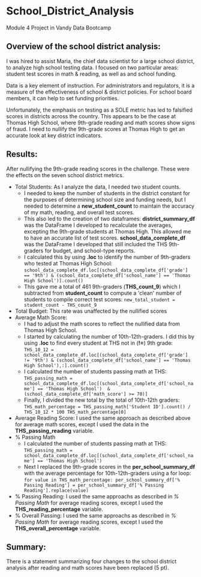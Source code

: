 # School_District_Analysis
Module 4 Project in Vandy Data Bootcamp

## Overview of the school district analysis:
I was hired to assist Maria, the chief data scientist for a large school district, to analyze high school testing data. I focused on two particular areas: student test scores in math & reading, as well as and school funding.

Data is a key element of instruction. For administrators and regulators, it is a measure of the effectiveness of school & district policies. For school board members, it can help to set funding priorities. 

Unfortunately, the emphasis on testing as a SOLE metric has led to falsified scores in districts across the country. This appears to be the case at Thomas High School, where 9th-grade reading and math scores show signs of fraud. I need to nullify the 9th-grade scores at Thomas High to get an accurate look at key district indicators.

## Results:
After nullifying the 9th-grade reading scores in the challenge. These were the effects on the seven school district metrics.
- Total Students: As I analyze the data, I needed two student counts. 
  - I needed to keep the number of students in the district constant for the purposes of determining school size and funding needs, but I needed to determine a __new_student_count__ to maintain the accuracy of my math, reading, and overall test scores. 
  - This also led to the creation of two dataframes:
    __district_summary_df__ was the DataFrame I developed to recalculate the averages, excepting the 9th-grade students at Thomas High. This allowed me to have an accurate list of test scores.
  __school_data_complete_df__ was the DataFrame I developed that still included the THS 9th-graders for budget, and school-type reports.
  -  I calculated this by using __.loc__ to identify the number of 9th-graders who tested at Thomas High School: `school_data_complete_df.loc[(school_data_complete_df['grade'] == '9th') & (school_data_complete_df['school_name'] == 'Thomas High School')].count()` 
  -  This gave me a total of 461 9th-graders (__THS_count_9__) which I subtracted from __student_count__ to compute a 'clean' number of students to compile correct test scores: `new_total_student = student_count - THS_count_9`
- Total Budget: This rate was unaffected by the nullified scores
- Average Math Score: 
  - I had to adjust the math scores to reflect the nullified data from Thomas High School. 
  - I started by calculating the number of 10th-12th-graders. I did this by using __.loc__ to find every student at THS not in (__!=__) 9th grade: `THS_10_12 = school_data_complete_df.loc[(school_data_complete_df['grade'] != '9th') & (school_data_complete_df['school_name'] == 'Thomas High School'),:].count()`
  - I calculated the number of students passing math at THS: `THS_passing_math = school_data_complete_df.loc[(school_data_complete_df['school_name'] == 'Thomas High School') 
                                               & (school_data_complete_df['math_score'] >= 70)]`
  - Finally, I divided the new total by the total of 10th-12th graders: `THS_math_percentage = THS_passing_math['Student ID'].count() / THS_10_12 * 100
THS_math_percentage[0]`
- Average Reading Score: I used the same approach as described above for average math scores, except I used the data in the __THS_passing_reading__ variable.
- % Passing Math
  - I calculated the number of students passing math at THS: `THS_passing_math = school_data_complete_df.loc[(school_data_complete_df['school_name'] == 'Thomas High School')` 
  - Next I replaced the 9th-grade scores in the __per_school_summary_df__ with the average percentage for 10th-12th-graders using a for loop: `for value in THS_math_percentage:
    per_school_summary_df['% Passing Reading'] = per_school_summary_df['% Passing Reading'].replace(value)`
- % Passing Reading: I used the same approachs as described in *% Passing Math* for average reading scores, except I used the __THS_reading_percentage__ variable.
- % Overall Passing: I used the same approachs as described in *% Passing Math* for average reading scores, except I used the __THS_overall_percentage__ variable.

## Summary:

There is a statement summarizing four changes to the school district analysis after reading and math scores have been replaced (5 pt).

